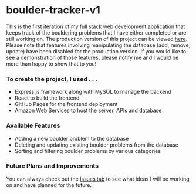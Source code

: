 # boulder-tracker-v1

This is the first iteration of my full stack web development application that keeps track of the bouldering problems that I have either completed or are still working on. The production version of this project can be viewed [here](https://jamiema1.github.io/boulder-tracker-v1/). Please note that features involving manipulating the database (add, remove, update) have been disabled for the production version. If you would like to see a demonstration of those features, please notify me and I would be more than happy to show that to you!

### To create the project, I used . . . 
- Express.js framework along with MySQL to manage the backend
- React to build the frontend
- GitHub Pages for the frontend deployment
- Amazon Web Services to host the server, APIs and database

### Available Features
- Adding a new boulder problem to the database
- Deleting and updating existing boulder problems from the database
- Sorting and filtering boulder problems by various categories

### Future Plans and Improvements
You can always check out the [Issues tab](https://github.com/jamiema1/boulder-tracker/issues) to see what ideas I will be working on and have planned for the future.
